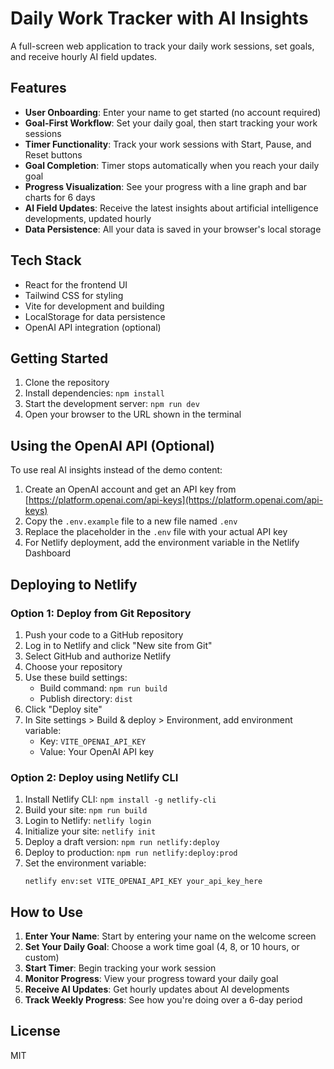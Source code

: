 # Daily Work Tracker with AI Insights

A full-screen web application to track your daily work sessions, set goals, and receive hourly AI field updates.

## Features

- **User Onboarding**: Enter your name to get started (no account required)
- **Goal-First Workflow**: Set your daily goal, then start tracking your work sessions
- **Timer Functionality**: Track your work sessions with Start, Pause, and Reset buttons
- **Goal Completion**: Timer stops automatically when you reach your daily goal
- **Progress Visualization**: See your progress with a line graph and bar charts for 6 days
- **AI Field Updates**: Receive the latest insights about artificial intelligence developments, updated hourly
- **Data Persistence**: All your data is saved in your browser's local storage

## Tech Stack

- React for the frontend UI
- Tailwind CSS for styling
- Vite for development and building
- LocalStorage for data persistence
- OpenAI API integration (optional)

## Getting Started

1. Clone the repository
2. Install dependencies: `npm install`
3. Start the development server: `npm run dev`
4. Open your browser to the URL shown in the terminal

## Using the OpenAI API (Optional)

To use real AI insights instead of the demo content:

1. Create an OpenAI account and get an API key from [https://platform.openai.com/api-keys](https://platform.openai.com/api-keys)
2. Copy the `.env.example` file to a new file named `.env`
3. Replace the placeholder in the `.env` file with your actual API key
4. For Netlify deployment, add the environment variable in the Netlify Dashboard

## Deploying to Netlify

### Option 1: Deploy from Git Repository

1. Push your code to a GitHub repository
2. Log in to Netlify and click "New site from Git"
3. Select GitHub and authorize Netlify
4. Choose your repository
5. Use these build settings:
   - Build command: `npm run build`
   - Publish directory: `dist`
6. Click "Deploy site"
7. In Site settings > Build & deploy > Environment, add environment variable:
   - Key: `VITE_OPENAI_API_KEY`
   - Value: Your OpenAI API key

### Option 2: Deploy using Netlify CLI

1. Install Netlify CLI: `npm install -g netlify-cli`
2. Build your site: `npm run build`
3. Login to Netlify: `netlify login`
4. Initialize your site: `netlify init`
5. Deploy a draft version: `npm run netlify:deploy`
6. Deploy to production: `npm run netlify:deploy:prod`
7. Set the environment variable:
   ```
   netlify env:set VITE_OPENAI_API_KEY your_api_key_here
   ```

## How to Use

1. **Enter Your Name**: Start by entering your name on the welcome screen
2. **Set Your Daily Goal**: Choose a work time goal (4, 8, or 10 hours, or custom)
3. **Start Timer**: Begin tracking your work session
4. **Monitor Progress**: View your progress toward your daily goal
5. **Receive AI Updates**: Get hourly updates about AI developments
6. **Track Weekly Progress**: See how you're doing over a 6-day period

## License

MIT 